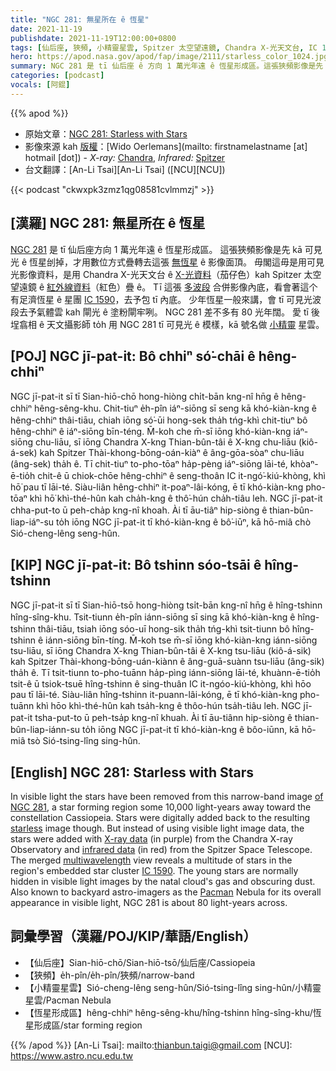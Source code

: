```yaml
---
title: "NGC 281: 無星所在 ê 恆星"
date: 2021-11-19
publishdate: 2021-11-19T12:00:00+0800
tags: [仙后座, 狹頻, 小精靈星雲, Spitzer 太空望遠鏡, Chandra X-光天文台, IC 1590, 星團, NGC 281, 恆星形成區]
hero: https://apod.nasa.gov/apod/fap/image/2111/starless_color_1024.jpg
summary: NGC 281 是 tī 仙后座 ê 方向 1 萬光年遠 ê 恆星形成區。這張狹頻影像是先 kā 可見光 ê 恆星刣掉，才用數位方式疊轉去這張無恆星 ê 影像面頂。
categories: [podcast]
vocals: [阿錕]
---
```


{{% apod %}}

- 原始文章：[NGC 281: Starless with Stars](https://apod.nasa.gov/apod/ap211119.html)
- 影像來源 kah [版權][copyright]：[Wido Oerlemans](mailto: firstnamelastname [at] hotmail [dot]) - *X-ray:* [Chandra](https://chandra.harvard.edu/), *Infrared:* [Spitzer](https://www.spitzer.caltech.edu/)
- 台文翻譯：[An-Li Tsai][An-Li Tsai] ([NCU][NCU])

{{< podcast "ckwxpk3zmz1qg08581cvlmmzj" >}}

## [漢羅] NGC 281: 無星所在 ê 恆星
[NGC 281][of NGC 281] 是 tī 仙后座方向 1 萬光年遠 ê 恆星形成區。
這張狹頻影像是先 kā 可見光 ê 恆星刣掉，才用數位方式疊轉去這張 [無恆星][starless t] ê 影像面頂。
毋閣這毋是用可見光影像資料，是用 Chandra X-光天文台 ê [X-光資料][X-ray data]（茄仔色）kah Spitzer 太空望遠鏡 ê [紅外線資料][infrared data]（紅色）疊 ê。
Tī 這張 [多波段][multiwavelength] 合併影像內底，看會著這个有足濟恆星 ê 星團 [IC 1590][IC 1590]，去予包 tī 內底。
少年恆星一般來講，會 tī 可見光波段去予氣體雲 kah 閘光 ê 塗粉閘牢咧。
NGC 281 差不多有 80 光年闊。
愛 tī 後埕翕相 ê 天文攝影師 to̍h 用 NGC 281 tī 可見光 ê 模樣，kā 號名做 [小精靈][Pacman] 星雲。


## [POJ] NGC jī-pat-it: Bô chhiⁿ só͘-chāi ê hêng-chhiⁿ
NGC jī-pat-it sī tī Sian-hiō-chō hong-hiòng chi̍t-bān kng-nî hn̄g ê hêng-chhiⁿ hêng-sêng-khu.
Chit-tiuⁿ e̍h-pîn iáⁿ-siōng sī seng kā khó-kiàn-kng ê hêng-chhiⁿ thâi-tiāu, chiah iōng só͘-ūi hong-sek tha̍h tńg-khì chit-tiuⁿ bô hêng-chhiⁿ ê iáⁿ-siōng bīn-téng.
M̄-koh che m̄-sī iōng khó-kiàn-kng iáⁿ-siōng chu-liāu, sī iōng Chandra X-kng Thian-bûn-tâi ê X-kng chu-liāu (kiô-á-sek) kah Spitzer Thài-khong-bōng-oán-kiàⁿ ê âng-gōa-sòaⁿ chu-liāu (âng-sek) tha̍h ê.
Tī chit-tiuⁿ to-pho-tōaⁿ ha̍p-pèng iáⁿ-siōng lāi-té, khòaⁿ-ē-tio̍h chit-ê ū chiok-chōe hêng-chhiⁿ ê seng-thoân IC it-ngó͘-kiú-khòng, khì hō͘ pau tī lāi-té.
Siàu-liân hêng-chhiⁿ it-poaⁿ-lâi-kóng, ē tī khó-kiàn-kng pho-tōaⁿ khì hō͘ khì-thé-hûn kah cha̍h-kng ê thô͘-hún cha̍h-tiâu leh.
NGC jī-pat-it chha-put-to ū peh-cha̍p kng-nî khoah.
Ài tī āu-tiâⁿ hip-siòng ê thian-bûn-liap-iáⁿ-su to̍h iōng NGC jī-pat-it tī khó-kiàn-kng ê bô͘-iūⁿ, kā hō-miâ chò  Sió-cheng-lêng seng-hûn.

## [KIP] NGC jī-pat-it: Bô tshinn sóo-tsāi ê hîng-tshinn
NGC jī-pat-it sī tī Sian-hiō-tsō hong-hiòng tsi̍t-bān kng-nî hn̄g ê hîng-tshinn hîng-sîng-khu.
Tsit-tiunn e̍h-pîn iánn-siōng sī sing kā khó-kiàn-kng ê hîng-tshinn thâi-tiāu, tsiah iōng sóo-uī hong-sik tha̍h tńg-khì tsit-tiunn bô hîng-tshinn ê iánn-siōng bīn-tíng.
M̄-koh tse m̄-sī iōng khó-kiàn-kng iánn-siōng tsu-liāu, sī iōng Chandra X-kng Thian-bûn-tâi ê X-kng tsu-liāu (kiô-á-sik) kah Spitzer Thài-khong-bōng-uán-kiànn ê âng-guā-suànn tsu-liāu (âng-sik) tha̍h ê.
Tī tsit-tiunn to-pho-tuānn ha̍p-pìng iánn-siōng lāi-té, khuànn-ē-tio̍h tsit-ê ū tsiok-tsuē hîng-tshinn ê sing-thuân IC it-ngóo-kiú-khòng, khì hōo pau tī lāi-té.
Siàu-liân hîng-tshinn it-puann-lâi-kóng, ē tī khó-kiàn-kng pho-tuānn khì hōo khì-thé-hûn kah tsa̍h-kng ê thôo-hún tsa̍h-tiâu leh.
NGC jī-pat-it tsha-put-to ū peh-tsa̍p kng-nî khuah.
Ài tī āu-tiânn hip-siòng ê thian-bûn-liap-iánn-su to̍h iōng NGC jī-pat-it tī khó-kiàn-kng ê bôo-iūnn, kā hō-miâ tsò  Sió-tsing-lîng sing-hûn.

## [English] NGC 281: Starless with Stars
In visible light the stars have been removed from this narrow-band image [of NGC 281][of NGC 281], a star forming region some 10,000 light-years away toward the constellation Cassiopeia.
Stars were digitally added back to the resulting [starless][starless e] image though.
But instead of using visible light image data, the stars were added with [X-ray data][X-ray data] (in purple) from the Chandra X-ray Observatory and [infrared data][infrared data] (in red) from the Spitzer Space Telescope.
The merged [multiwavelength][multiwavelength] view reveals a multitude of stars in the region's embedded star cluster [IC 1590][IC 1590].
The young stars are normally hidden in visible light images by the natal cloud's gas and obscuring dust.
Also known to backyard astro-imagers as the [Pacman][Pacman] Nebula for its overall appearance in visible light, NGC 281 is about 80 light-years across.

## 詞彙學習（漢羅/POJ/KIP/華語/English）
- 【仙后座】Sian-hiō-chō/Sian-hiō-tsō/仙后座/Cassiopeia
- 【狹頻】e̍h-pîn/e̍h-pîn/狹頻/narrow-band
- 【小精靈星雲】Sió-cheng-lêng seng-hûn/Sió-tsing-lîng sing-hûn/小精靈星雲/Pacman Nebula
- 【恆星形成區】hêng-chhiⁿ hêng-sêng-khu/hîng-tshinn hîng-sîng-khu/恆星形成區/star forming region


{{% /apod %}}
[An-Li Tsai]: mailto:thianbun.taigi@gmail.com
[NCU]: https://www.astro.ncu.edu.tw

[copyright]: https://apod.nasa.gov/apod/fap/lib/about_apod.html#srapply

[of NGC 281]:https://apod.nasa.gov/apod/ap110825.html
[starless e]:https://apod.nasa.gov/apod/ap210827.html
[starless t]:https://apod.tw/daily/20210827/
[X-ray data]:https://chandra.harvard.edu/photo/2011/ngc281/
[infrared data]:https://www.spitzer.caltech.edu/image/sig11-014-living-the-high-life
[multiwavelength]:https://science.nasa.gov/ems/01_intro
[IC 1590]:https://arxiv.org/abs/2106.15129
[Pacman]:https://www.google.com/doodles/30th-anniversary-of-pac-man
